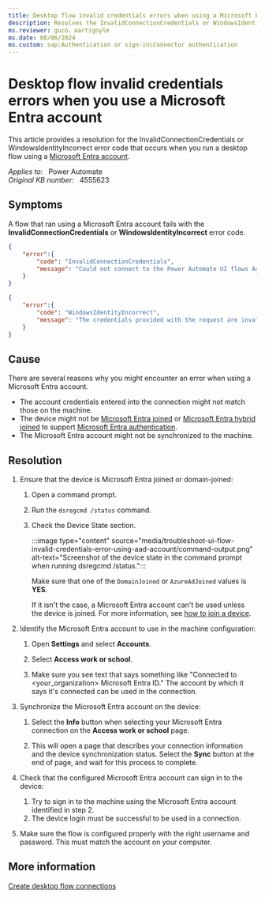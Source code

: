 ```yaml
---
title: Desktop flow invalid credentials errors when using a Microsoft Entra account
description: Resolves the InvalidConnectionCredentials or WindowsIdentityIncorrect error that occurs when you run a desktop flow using a Microsoft Entra account.
ms.reviewer: guco，aartigoyle
ms.date: 08/06/2024
ms.custom: sap:Authentication or sign-in\Connector authentication
---
```

# Desktop flow invalid credentials errors when you use a Microsoft Entra account

This article provides a resolution for the InvalidConnectionCredentials or WindowsIdentityIncorrect error code that occurs when you run a desktop flow using a [Microsoft Entra account](/entra/fundamentals/whatis#terminology).

_Applies to:_ &nbsp; Power Automate  
_Original KB number:_ &nbsp; 4555623

## Symptoms

A flow that ran using a Microsoft Entra account fails with the **InvalidConnectionCredentials** or **WindowsIdentityIncorrect** error code.

```json
{
    "error":{
        "code": "InvalidConnectionCredentials",
        "message": "Could not connect to the Power Automate UI flows Agent. Please make sure that the UI flows connection credentials are valid."
    }    
}
```

```json
{
    "error":{
        "code": "WindowsIdentityIncorrect",
        "message": "The credentials provided with the request are invalid."
    }    
}
```

## Cause

There are several reasons why you might encounter an error when using a Microsoft Entra account.

- The account credentials entered into the connection might not match those on the machine.
- The device might not be [Microsoft Entra joined](/entra/identity/devices/concept-directory-join) or [Microsoft Entra hybrid joined](/entra/identity/devices/concept-hybrid-join) to support [Microsoft Entra authentication](/entra/identity/authentication/overview-authentication).
- The Microsoft Entra account might not be synchronized to the machine.

## Resolution

1. Ensure that the device is Microsoft Entra joined or domain-joined:

    1. Open a command prompt.
    2. Run the `dsregcmd /status` command.
    3. Check the Device State section.

       :::image type="content" source="media/troubleshoot-ui-flow-invalid-credentials-error-using-aad-account/command-output.png" alt-text="Screenshot of the device state in the command prompt when running dsregcmd /status.":::

       Make sure that one of the `DomainJoined` or `AzureAdJoined` values is **YES**.

       If it isn't the case, a Microsoft Entra account can't be used unless the device is joined. For more information, see [how to join a device](/azure/active-directory/user-help/user-help-join-device-on-network#to-join-an-already-configured-windows-10-device).

2. Identify the Microsoft Entra account to use in the machine configuration:

    1. Open **Settings** and select **Accounts**.

    2. Select **Access work or school**.

    3. Make sure you see text that says something like "Connected to <your_organization> Microsoft Entra ID." The account by which it says it's connected can be used in the connection.

3. Synchronize the Microsoft Entra account on the device:

    1. Select the **Info** button when selecting your Microsoft Entra connection on the **Access work or school** page.

    2. This will open a page that describes your connection information and the device synchronization status. Select the **Sync** button at the end of page, and wait for this process to complete.

4. Check that the configured Microsoft Entra account can sign in to the device:

    1. Try to sign in to the machine using the Microsoft Entra account identified in step 2.
    2. The device login must be successful to be used in a connection.

5. Make sure the flow is configured properly with the right username and password. This must match the account on your computer.

## More information

[Create desktop flow connections](/power-automate/desktop-flows/desktop-flow-connections)
